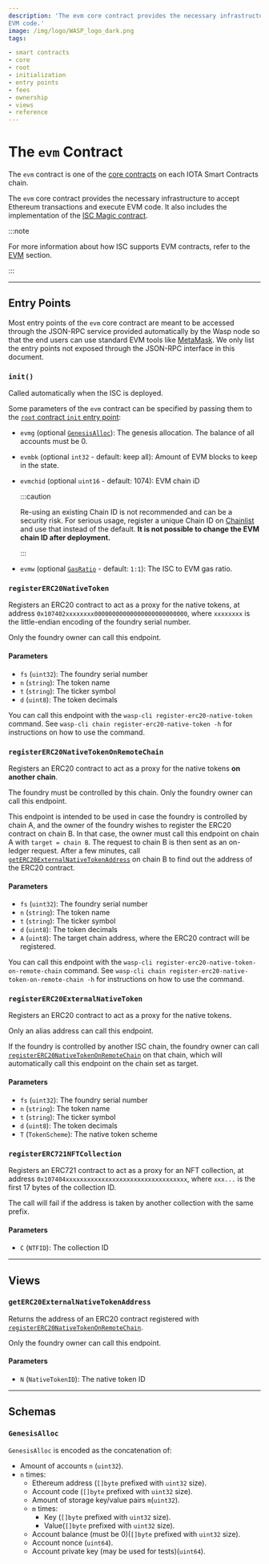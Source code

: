 ```yaml
---
description: 'The evm core contract provides the necessary infrastructure to accept Ethereum transactions and execute
EVM code.'
image: /img/logo/WASP_logo_dark.png
tags:

- smart contracts
- core
- root
- initialization
- entry points
- fees
- ownership
- views
- reference
---
```


# The `evm` Contract

The `evm` contract is one of the [core contracts](overview.md) on each IOTA Smart Contracts chain.

The `evm` core contract provides the necessary infrastructure to accept Ethereum transactions and execute EVM code.
It also includes the implementation of the [ISC Magic contract](../../how-tos/magic.md).

:::note

For more information about how ISC supports EVM contracts, refer to the [EVM](../../getting-started/languages-and-vms.md#evmsolidity-based-smart-contracts) section.

:::

---

## Entry Points

Most entry points of the `evm` core contract are meant to be accessed through the JSON-RPC service provided
automatically by the Wasp node so that the end users can use standard EVM tools like [MetaMask](https://metamask.io/).
We only list the entry points not exposed through the JSON-RPC interface in this document.

### `init()`

Called automatically when the ISC is deployed.

Some parameters of the `evm` contract can be specified by passing them to the
[`root` contract `init` entry point](root.md#init):

- `evmg` (optional [`GenesisAlloc`](#genesisalloc)): The genesis allocation. The balance of all accounts must be 0.
- `evmbk` (optional `int32` - default: keep all): Amount of EVM blocks to keep in the state.
- `evmchid` (optional `uint16` - default: 1074): EVM chain iD

  :::caution

  Re-using an existing Chain ID is not recommended and can be a security risk. For serious usage, register a unique
  Chain ID on [Chainlist](https://chainlist.org/) and use that instead of the default. **It is not possible to change
  the EVM chain ID after deployment.**

  :::

- `evmw` (optional [`GasRatio`](#gasratio) - default: `1:1`): The ISC to EVM gas ratio.

### `registerERC20NativeToken`

Registers an ERC20 contract to act as a proxy for the native tokens, at address
`0x107402xxxxxxxx00000000000000000000000000`, where `xxxxxxxx` is the
little-endian encoding of the foundry serial number.

Only the foundry owner can call this endpoint.

#### Parameters

- `fs` (`uint32`): The foundry serial number
- `n` (`string`): The token name
- `t` (`string`): The ticker symbol
- `d` (`uint8`): The token decimals

You can call this endpoint with the `wasp-cli register-erc20-native-token` command. See
`wasp-cli chain register-erc20-native-token -h` for instructions on how to use the command.

### `registerERC20NativeTokenOnRemoteChain`

Registers an ERC20 contract to act as a proxy for the native tokens **on another
chain**.

The foundry must be controlled by this chain. Only the foundry owner can call
this endpoint.

This endpoint is intended to be used in case the foundry is controlled by chain
A, and the owner of the foundry wishes to register the ERC20 contract on chain
B. In that case, the owner must call this endpoint on chain A with `target =
chain B`. The request to chain B is then sent as an on-ledger request.
After a few minutes, call
[`getERC20ExternalNativeTokenAddress`](#geterc20externalnativetokenaddress)
on chain B to find out the address of the ERC20 contract.

#### Parameters

- `fs` (`uint32`): The foundry serial number
- `n` (`string`): The token name
- `t` (`string`): The ticker symbol
- `d` (`uint8`): The token decimals
- `A` (`uint8`): The target chain address, where the ERC20 contract will be
  registered.

You can call this endpoint with the `wasp-cli register-erc20-native-token-on-remote-chain` command. See
`wasp-cli chain register-erc20-native-token-on-remote-chain -h` for instructions on how to use the command.

### `registerERC20ExternalNativeToken`

Registers an ERC20 contract to act as a proxy for the native tokens.

Only an alias address can call this endpoint.

If the foundry is controlled by another ISC chain, the foundry owner can call
[`registerERC20NativeTokenOnRemoteChain`](#registererc20nativetokenonchain)
on that chain, which will automatically call this endpoint on the chain set as
target.

#### Parameters

- `fs` (`uint32`): The foundry serial number
- `n` (`string`): The token name
- `t` (`string`): The ticker symbol
- `d` (`uint8`): The token decimals
- `T` (`TokenScheme`): The native token scheme

### `registerERC721NFTCollection`

Registers an ERC721 contract to act as a proxy for an NFT collection, at address
`0x107404xxxxxxxxxxxxxxxxxxxxxxxxxxxxxxxxxx`, where `xxx...` is the first 17
bytes of the collection ID.

The call will fail if the address is taken by another collection with the same prefix.

#### Parameters

- `C` (`NTFID`): The collection ID

---

## Views

### `getERC20ExternalNativeTokenAddress`

Returns the address of an ERC20 contract registered with
[`registerERC20NativeTokenOnRemoteChain`](#registererc20nativetokenonchain).

Only the foundry owner can call this endpoint.

#### Parameters

- `N` (`NativeTokenID`): The native token ID

---

## Schemas

### `GenesisAlloc`

`GenesisAlloc` is encoded as the concatenation of:

- Amount of accounts `n` (`uint32`).
- `n` times:
  - Ethereum address (`[]byte` prefixed with `uint32` size).
  - Account code (`[]byte` prefixed with `uint32` size).
  - Amount of storage key/value pairs `m`(`uint32`).
  - `m` times:
    - Key (`[]byte` prefixed with `uint32` size).
    - Value(`[]byte` prefixed with `uint32` size).
  - Account balance (must be 0)(`[]byte` prefixed with `uint32` size).
  - Account nonce (`uint64`).
  - Account private key (may be used for tests)(`uint64`).
